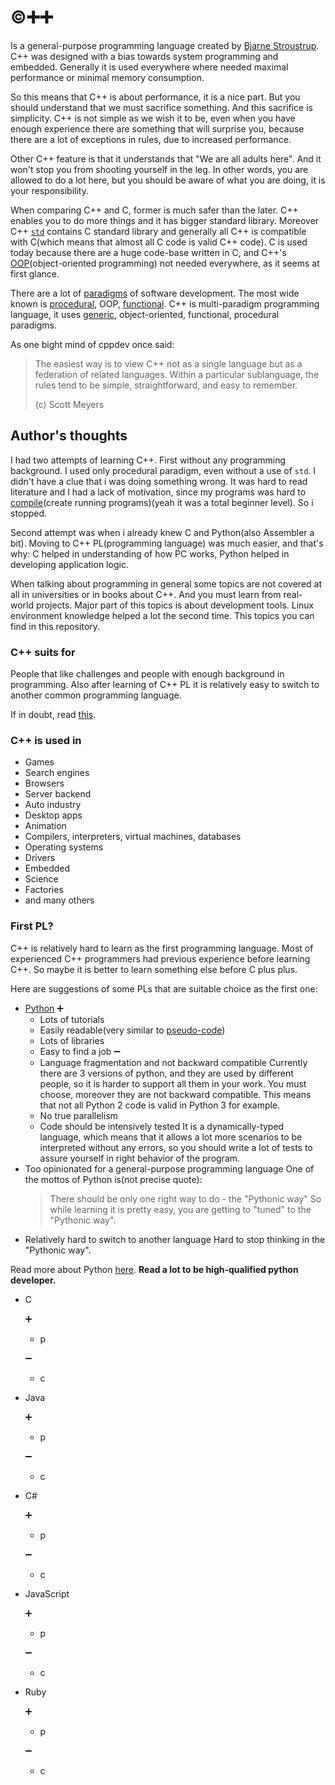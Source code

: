 # :copyright::heavy_plus_sign::heavy_plus_sign:

Is a general-purpose programming language created by [Bjarne Stroustrup](http://www.stroustrup.com/). C++ was designed with a bias towards system programming and embedded. Generally it is used everywhere where needed maximal performance or minimal memory consumption. 

So this means that C++ is about performance, it is a nice part. But you should understand that we must sacrifice something. And this sacrifice is simplicity. C++ is not simple as we wish it to be, even when you have enough experience there are something that will surprise you, because there are a lot of exceptions in rules, due to increased performance.

Other C++ feature is that it understands that "We are all adults here". And it won't stop you from shooting yourself in the leg. In other words, you are allowed to do a lot here, but you should be aware of what you are doing, it is your responsibility. 

When comparing C++ and C, former is much safer than the later. C++ enables you to do more things and it has bigger standard library. Moreover C++ [`std`](https://en.wikipedia.org/wiki/C%2B%2B_Standard_Library) contains C standard library and generally all C++ is compatible with C(which means that almost all C code is valid C++ code). C is used today because there are a huge code-base written in C, and C++'s [OOP](https://searchmicroservices.techtarget.com/definition/object-oriented-programming-OOP)(object-oriented programming) not needed everywhere, as it seems at first glance.

There are a lot of [paradigms](https://en.wikipedia.org/wiki/Programming_paradigm) of software development. The most wide known is [procedural](https://en.wikipedia.org/wiki/Procedural_programming), OOP, [functional](https://en.wikipedia.org/wiki/Functional_programming). C++ is multi-paradigm programming language, it uses [generic](https://en.wikipedia.org/wiki/Generic_programming), object-oriented, functional, procedural paradigms.

As one bight mind of cppdev once said: 

> The easiest way is to view C++ not as a single language but as a federation of related languages. Within a particular sublanguage, the rules tend to be simple, straightforward, and easy to remember.									
>
> (c) Scott Meyers

## Author's thoughts

I had two attempts of learning C++. First without any programming background. I used only procedural paradigm, even without a use of `std`. I didn't have a clue that i was doing something wrong. It was hard to read literature and I had a lack of motivation, since my programs was hard to [compile](https://en.wikipedia.org/wiki/Compiler)(create running programs)(yeah it was a total beginner level). So i stopped.

Second attempt was when i already knew C and Python(also Assembler a bit). Moving to C++ PL(programming language) was much easier, and that's why: C helped in understanding of how PC works, Python helped in developing application logic.

When talking about programming in general some topics are not covered at all in universities or in books about C++. And you must learn from real-world projects. Major part of this topics is about development tools. Linux environment knowledge helped a lot the second time. This topics you can find in this repository.

### C++ suits for

People that like challenges and people with enough background in programming. Also after learning of  C++ PL it is relatively easy to switch to another common programming language.

If in doubt, read [this](http://www.bestprogramminglanguagefor.me/why-learn-c-plus-plus).

### C++ is used in

- Games
- Search engines
- Browsers
- Server backend
- Auto industry
- Desktop apps
- Animation
- Compilers, interpreters, virtual machines, databases
- Operating systems
- Drivers
- Embedded
- Science 
- Factories
- and many others

### First PL?

C++ is relatively hard to learn as the first programming language. Most of experienced C++ programmers had previous experience before learning C++. So maybe it is better to learn something else before C plus plus. 

Here are suggestions of some PLs that are suitable choice as the first one:

-  [Python](https://www.python.org/)
  :heavy_plus_sign:
    - Lots of tutorials
    - Easily readable(very similar to [pseudo-code](https://www.geeksforgeeks.org/how-to-write-a-pseudo-code/))
    - Lots of libraries
    - Easy to find a job
  :heavy_minus_sign:
    - Language fragmentation and not backward compatible
      Currently there are  3 versions of python, and they are used by different people, so it is harder to support all them in your work. You must choose, moreover they are not backward compatible. This means that not all Python 2 code is valid in Python 3 for example.  
    - No true parallelism
    - Code should be intensively tested
      It is a dynamically-typed language, which means that it allows a lot more scenarios to be interpreted without any errors, so you should write a lot of tests to assure yourself in right behavior of the program. 
  - Too opinionated for a general-purpose programming language
      One of the mottos of Python is(not precise quote):
    > There should be only one right way to do - the "Pythonic way"
    So while learning it is pretty easy, you are getting to "tuned" to the "Pythonic way".
  - Relatively hard to switch to another language
      Hard to stop thinking in the "Pythonic way".
      
  Read more about Python [here](https://www.python.org/about/gettingstarted/). **Read a lot to be high-qualified python developer.**

- C

  :heavy_plus_sign:

  - p

  :heavy_minus_sign:

  - c

- Java

  :heavy_plus_sign:

  - p

  :heavy_minus_sign:

  - c

- C#

  :heavy_plus_sign:

  - p

  :heavy_minus_sign:

  - c

- JavaScript

  :heavy_plus_sign:

  - p

  :heavy_minus_sign:

  - c

- Ruby

  :heavy_plus_sign:

  - p

  :heavy_minus_sign:

  - c
